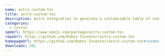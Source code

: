 ```yaml
---
name: astro-custom-toc
title: astro-custom-toc
description: Astro Integration to generate a customizable table of contents
categories:
  - css+ui
npmUrl: https://www.npmjs.com/package/astro-custom-toc
repoUrl: https://github.com/Robot-Inventor/astro-custom-toc
homepageUrl: https://github.com/Robot-Inventor/astro-custom-toc#readme
downloads: 261
---
```

